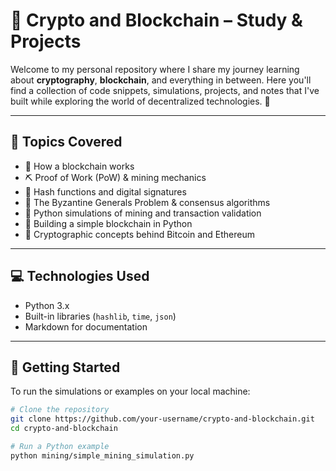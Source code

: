 # 🧠 Crypto and Blockchain – Study & Projects

Welcome to my personal repository where I share my journey learning about **cryptography**, **blockchain**, and everything in between. Here you'll find a collection of code snippets, simulations, projects, and notes that I've built while exploring the world of decentralized technologies. 🚀

---

## 📌 Topics Covered

- 🧱 How a blockchain works  
- ⛏️ Proof of Work (PoW) & mining mechanics  
- 🔐 Hash functions and digital signatures  
- 🧠 The Byzantine Generals Problem & consensus algorithms  
- 🧪 Python simulations of mining and transaction validation  
- 📜 Building a simple blockchain in Python  
- 🧬 Cryptographic concepts behind Bitcoin and Ethereum  

---

## 💻 Technologies Used

- Python 3.x  
- Built-in libraries (`hashlib`, `time`, `json`)  
- Markdown for documentation  

---

## 🚀 Getting Started

To run the simulations or examples on your local machine:

```bash
# Clone the repository
git clone https://github.com/your-username/crypto-and-blockchain.git
cd crypto-and-blockchain

# Run a Python example
python mining/simple_mining_simulation.py
